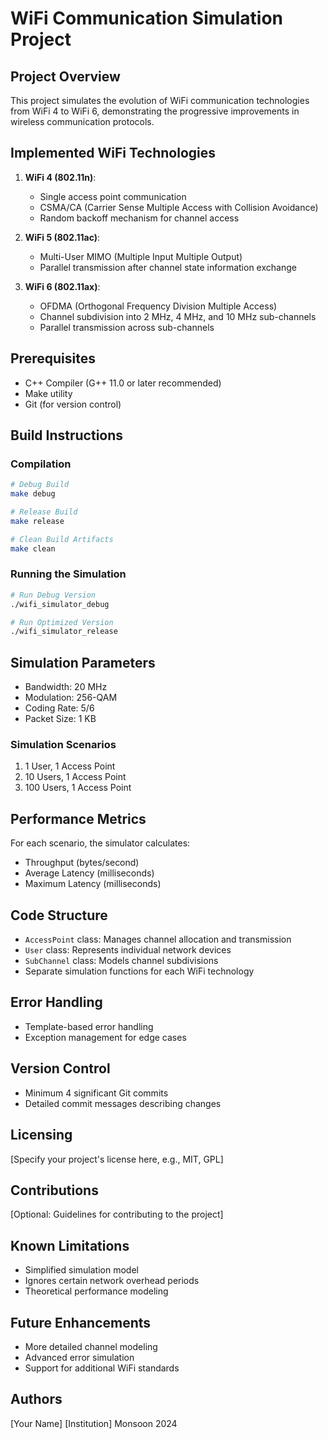 # WiFi Communication Simulation Project

## Project Overview
This project simulates the evolution of WiFi communication technologies from WiFi 4 to WiFi 6, demonstrating the progressive improvements in wireless communication protocols.

## Implemented WiFi Technologies
1. **WiFi 4 (802.11n)**: 
   - Single access point communication
   - CSMA/CA (Carrier Sense Multiple Access with Collision Avoidance)
   - Random backoff mechanism for channel access

2. **WiFi 5 (802.11ac)**: 
   - Multi-User MIMO (Multiple Input Multiple Output)
   - Parallel transmission after channel state information exchange

3. **WiFi 6 (802.11ax)**: 
   - OFDMA (Orthogonal Frequency Division Multiple Access)
   - Channel subdivision into 2 MHz, 4 MHz, and 10 MHz sub-channels
   - Parallel transmission across sub-channels

## Prerequisites
- C++ Compiler (G++ 11.0 or later recommended)
- Make utility
- Git (for version control)

## Build Instructions

### Compilation
```bash
# Debug Build
make debug

# Release Build
make release

# Clean Build Artifacts
make clean
```

### Running the Simulation
```bash
# Run Debug Version
./wifi_simulator_debug

# Run Optimized Version
./wifi_simulator_release
```

## Simulation Parameters
- Bandwidth: 20 MHz
- Modulation: 256-QAM
- Coding Rate: 5/6
- Packet Size: 1 KB

### Simulation Scenarios
1. 1 User, 1 Access Point
2. 10 Users, 1 Access Point
3. 100 Users, 1 Access Point

## Performance Metrics
For each scenario, the simulator calculates:
- Throughput (bytes/second)
- Average Latency (milliseconds)
- Maximum Latency (milliseconds)

## Code Structure
- `AccessPoint` class: Manages channel allocation and transmission
- `User` class: Represents individual network devices
- `SubChannel` class: Models channel subdivisions
- Separate simulation functions for each WiFi technology

## Error Handling
- Template-based error handling
- Exception management for edge cases

## Version Control
- Minimum 4 significant Git commits
- Detailed commit messages describing changes

## Licensing
[Specify your project's license here, e.g., MIT, GPL]

## Contributions
[Optional: Guidelines for contributing to the project]

## Known Limitations
- Simplified simulation model
- Ignores certain network overhead periods
- Theoretical performance modeling

## Future Enhancements
- More detailed channel modeling
- Advanced error simulation
- Support for additional WiFi standards

## Authors
[Your Name]
[Institution]
Monsoon 2024
